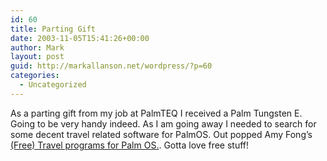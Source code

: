 ```yaml
---
id: 60
title: Parting Gift
date: 2003-11-05T15:41:26+00:00
author: Mark
layout: post
guid: http://markallanson.net/wordpress/?p=60
categories:
  - Uncategorized
---
```

As a parting gift from my job at PalmTEQ I received a Palm Tungsten E. Going to be very handy indeed. As I am going away I needed to search for some decent travel related software for PalmOS. Out popped Amy Fong&#8217;s [(Free) Travel programs for Palm OS.](http://www.employees.org/~amyfong/travel/palmtravel.html "Travel programs for Palm OS."). Gotta love free stuff!